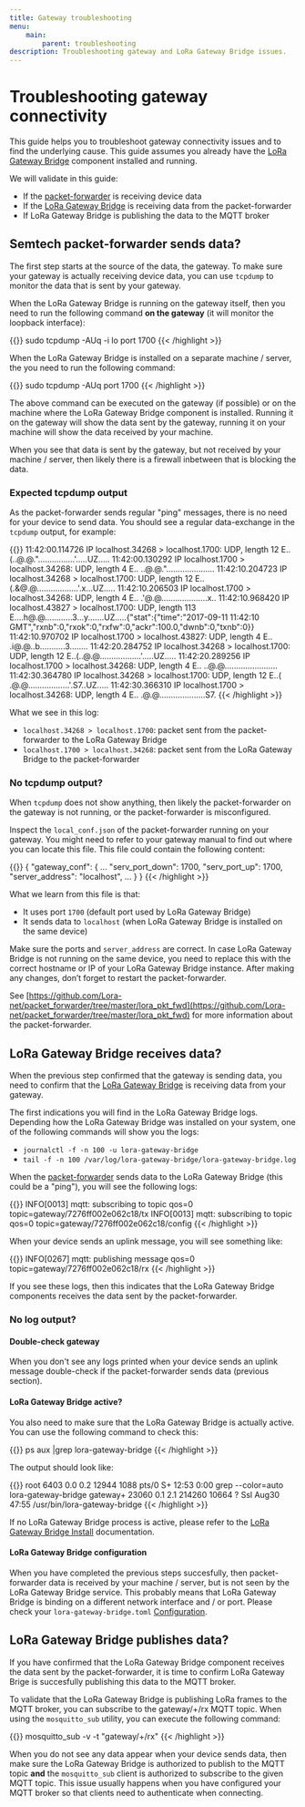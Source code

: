 ```yaml
---
title: Gateway troubleshooting
menu:
    main:
        parent: troubleshooting
description: Troubleshooting gateway and LoRa Gateway Bridge issues.
---
```


# Troubleshooting gateway connectivity

This guide helps you to troubleshoot gateway connectivity issues and to find the
underlying cause. This guide assumes you already have the
[LoRa Gateway Bridge](/lora-gateway-bridge/) component installed and running.

We will validate in this guide:

* If the [packet-forwarder](https://github.com/lora-net/packet_forwarder) is receiving device data
* If the [LoRa Gateway Bridge](/lora-gateway-bridge/) is receiving data from the packet-forwarder
* If LoRa Gateway Bridge is publishing the data to the MQTT broker

## Semtech packet-forwarder sends data?

The first step starts at the source of the data, the gateway. To make sure your
gateway is actually receiving device data, you can use `tcpdump` to monitor
the data that is sent by your gateway.

When the LoRa Gateway Bridge is running on the gateway itself, then you need
to run the following command **on the gateway** (it will monitor the loopback interface):

{{<highlight bash>}}
sudo tcpdump -AUq -i lo port 1700
{{< /highlight >}}

When the LoRa Gateway Bridge is installed on a separate machine / server, the
you need to run the following command:

{{<highlight bash>}}
sudo tcpdump -AUq port 1700
{{< /highlight >}}

The above command can be executed on the gateway (if possible) or on the
machine where the LoRa Gateway Bridge component is installed. Running it
on the gateway will show the data sent by the gateway, running it on your
machine will show the data received by your machine.

When you see that data is sent by the gateway, but not received by your
machine / server, then likely there is a firewall inbetween that is blocking
the data.

### Expected tcpdump output

As the packet-forwarder sends regular "ping" messages, there is no need for
your device to send data. You should see a regular data-exchange in the
`tcpdump` output, for example:

{{<highlight text>}}
11:42:00.114726 IP localhost.34268 > localhost.1700: UDP, length 12
E..(..@.@."................'.....UZ.....
11:42:00.130292 IP localhost.1700 > localhost.34268: UDP, length 4
E.. ..@.@.".....................
11:42:10.204723 IP localhost.34268 > localhost.1700: UDP, length 12
E..(.&@.@..................'.x...UZ.....
11:42:10.206503 IP localhost.1700 > localhost.34268: UDP, length 4
E.. .'@.@....................x..
11:42:10.968420 IP localhost.43827 > localhost.1700: UDP, length 113
E....h@.@............3...y.......UZ.....{"stat":{"time":"2017-09-11 11:42:10 GMT","rxnb":0,"rxok":0,"rxfw":0,"ackr":100.0,"dwnb":0,"txnb":0}}
11:42:10.970702 IP localhost.1700 > localhost.43827: UDP, length 4
E.. .i@.@..b...........3........
11:42:20.284752 IP localhost.34268 > localhost.1700: UDP, length 12
E..(..@.@..................'.....UZ.....
11:42:20.289256 IP localhost.1700 > localhost.34268: UDP, length 4
E.. ..@.@.......................
11:42:30.364780 IP localhost.34268 > localhost.1700: UDP, length 12
E..( .@.@..................'.S7..UZ.....
11:42:30.366310 IP localhost.1700 > localhost.34268: UDP, length 4
E..  .@.@....................S7.
{{< /highlight >}}

What we see in this log:

* `localhost.34268 > localhost.1700`: packet sent from the packet-forwarder to the LoRa Gateway Bridge
* `localhost.1700 > localhost.34268`: packet sent from the LoRa Gateway Bridge to the packet-forwarder


### No tcpdump output?

When `tcpdump` does not show anything, then likely the packet-forwarder on
the gateway is not running, or the packet-forwarder is misconfigured.

Inspect the `local_conf.json` of the packet-forwarder running on your gateway.
You might need to refer to your gateway manual to find out where you can locate
this file. This file could contain the following content:

{{<highlight json>}}
{
    "gateway_conf": {
        ...
        "serv_port_down": 1700,
        "serv_port_up": 1700,
        "server_address": "localhost",
        ...
    }
}
{{< /highlight >}}

What we learn from this file is that:

* It uses port `1700` (default port used by LoRa Gateway Bridge)
* It sends data to `localhost` (when LoRa Gateway Bridge is installed on the same device)

Make sure the ports and `server_address` are correct. In case LoRa Gateway
Bridge is not running on the same device, you need to replace this with
the correct hostname or IP of your LoRa Gateway Bridge instance. After making
any changes, don’t forget to restart the packet-forwarder.

See [https://github.com/Lora-net/packet_forwarder/tree/master/lora_pkt_fwd](https://github.com/Lora-net/packet_forwarder/tree/master/lora_pkt_fwd)
for more information about the packet-forwarder.

## LoRa Gateway Bridge receives data?

When the previous step confirmed that the gateway is sending data, you need to
confirm that the [LoRa Gateway Bridge](/lora-gateway-bridge/) is receiving
data from your gateway.

The first indications you will find in the LoRa Gateway Bridge logs. Depending
how the LoRa Gateway Bridge was installed on your system, one of the following
commands will show you the logs:

* `journalctl -f -n 100 -u lora-gateway-bridge`
* `tail -f -n 100 /var/log/lora-gateway-bridge/lora-gateway-bridge.log`

When the [packet-forwarder](https://github.com/lora-net/packet_forwarder) sends
data to the LoRa Gateway Bridge (this could be a "ping"), you will see the following logs:

{{<highlight text>}}
INFO[0013] mqtt: subscribing to topic qos=0 topic=gateway/7276ff002e062c18/tx
INFO[0013] mqtt: subscribing to topic qos=0 topic=gateway/7276ff002e062c18/config
{{< /highlight >}}

When your device sends an uplink message, you will see something like:

{{<highlight text>}}
INFO[0267] mqtt: publishing message qos=0 topic=gateway/7276ff002e062c18/rx
{{< /highlight >}} 

If you see these logs, then this indicates that the LoRa Gateway Bridge
components receives the data sent by the packet-forwarder.

### No log output?

#### Double-check gateway

When you don't see any logs printed when your device sends an uplink message
double-check if the packet-forwarder sends data (previous section).

#### LoRa Gateway Bridge active?

You also need to make sure that the LoRa Gateway Bridge is actually active.
You can use the following command to check this:

{{<highlight bash>}}
ps aux |grep lora-gateway-bridge
{{< /highlight >}}

The output should look like:

{{<highlight text>}}
root      6403  0.0  0.2  12944  1088 pts/0    S+   12:53   0:00 grep --color=auto lora-gateway-bridge
gateway+ 23060  0.1  2.1 214260 10664 ?        Ssl  Aug30  47:55 /usr/bin/lora-gateway-bridge
{{< /highlight >}}

If no LoRa Gateway Bridge process is active, please refer to the
[LoRa Gateway Bridge Install](/lora-gateway-bridge/install/)
documentation.

#### LoRa Gateway Bridge configuration

When you have completed the previous steps succesfully, then packet-forwarder
data is received by your machine / server, but is not seen by the LoRa Gateway Bridge service.
This probably means that LoRa Gateway Bridge is binding on a different network
interface and / or port. Please check your `lora-gateway-bridge.toml` [Configuration](/lora-gateway-bridge/install/config).

## LoRa Gateway Bridge publishes data?

If you have confirmed that the LoRa Gateway Bridge component receives the
data sent by the packet-forwarder, it is time to confirm LoRa Gateway Brige is
succesfully publishing this data to the MQTT broker.

To validate that the LoRa Gateway Bridge is publishing LoRa frames to the MQTT
broker, you can subscribe to the gateway/+/rx MQTT topic. When using the
`mosquitto_sub` utility, you can execute the following command:

{{<highlight bash>}}
mosquitto_sub -v -t "gateway/+/rx"
{{< /highlight >}}

When you do not see any data appear when your device sends data, then make sure
the LoRa Gateway Bridge is authorized to publish to the MQTT topic **and**
the `mosquitto_sub` client is authorized to subscribe to the given MQTT topic.
This issue usually happens when you have configured your MQTT broker so that
clients need to authenticate when connecting.
